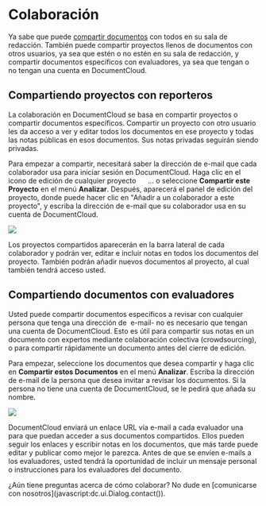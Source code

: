 # Colaboración

Ya sabe que puede [compartir documentos](/help/privacy#access) con todos en su sala de redacción. También puede compartir proyectos llenos de documentos con otros usuarios, ya sea que estén o no estén en su sala de redacción, y compartir documentos específicos con evaluadores, ya sea que tengan o no tengan una cuenta en DocumentCloud.

##  <span id="collaborate">Compartiendo proyectos con reporteros</span>

La colaboración en DocumentCloud se basa en compartir proyectos o compartir documentos específicos. Compartir un proyecto con otro usuario les da acceso a ver y editar todos los documentos en ese proyecto y todas las notas públicas en esos documentos. Sus notas privadas seguirán siendo privadas.

Para empezar a compartir, necesitará saber la dirección de e-mail que cada colaborador usa para iniciar sesión en DocumentCloud. Haga clic en el icono de edición de cualquier proyecto <span class="icon edit_glyph" style="padding-left:16px;position:relative;top: -2px;">&#65279;</span> ... o seleccione **Compartir este Proyecto** en el menú **Analizar**. Después, aparecerá el panel de edición del proyecto, donde puede hacer clic en "Añadir a un colaborador a este proyecto", y escriba la dirección de e-mail que su colaborador usa en su cuenta de DocumentCloud.

<img src="/images/help/show_collaborator.png" class="full_line" />

Los proyectos compartidos aparecerán en la barra lateral de cada colaborador y podrán ver, editar e incluir notas en todos los documentos del proyecto. También podrán añadir nuevos documentos al proyecto, al cual también tendrá acceso usted.

## <span id="reviewer">Compartiendo documentos con evaluadores</span>

Usted puede compartir documentos específicos a revisar con cualquier persona que tenga una dirección de  e-mail- no es necesario que tengan una cuenta de DocumentCloud. Esto es útil para compartir sus notas en un documento con expertos mediante colaboración colectiva (crowdsourcing), o para compartir rápidamente un documento antes del cierre de edición.

Para empezar, seleccione los documentos que desea compartir y haga clic en **Compartir estos Documentos** en el menú **Analizar**. Escriba la dirección de e-mail de la persona que desea invitar a revisar los documentos. Si la persona no tiene una cuenta de DocumentCloud, se le pedirá que añada su nombre.

<img src="/images/help/share.png" class="full_line" />

DocumentCloud enviará un enlace URL vía e-mail a cada evaluador una para que puedan acceder a sus documentos compartidos. Ellos pueden seguir los enlaces y escribir notas en los documentos, que más tarde puede editar y publicar como mejor le parezca. Antes de que se envíen e-mails a los evaluadores, usted tendrá la oportunidad de incluir un mensaje personal o instrucciones para los evaluadores del documento.

¿Aún tiene preguntas acerca de cómo colaborar? No dude en [comunicarse con nosotros](javascript:dc.ui.Dialog.contact(\)).
